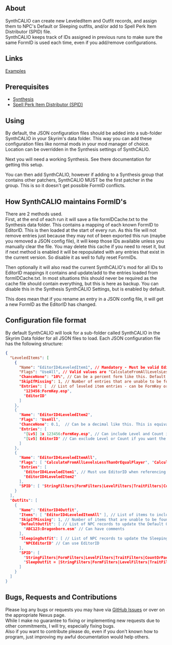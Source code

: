 ## About

SynthCALIO can create new LeveledItem and Outfit records, and assign them to NPC's Default or Sleeping outfits, and/or add to Spell Perk Item Distributor (SPID) file.  
SynthCALIO keeps track of IDs assigned in previous runs to make sure the same FormID is used each time, even if you add/remove configurations.

## Links
[Examples](./Examples/SynthCALIO/)

## Prerequisites

- [Synthesis](https://github.com/Mutagen-Modding/Synthesis)
- [Spell Perk Item Distributor (SPID)](https://www.nexusmods.com/skyrimspecialedition/mods/36869)

## Using

By default, the JSON configuration files should be added into a sub-folder SynthCALIO in your Skyrim's data folder. This way you can add these configuration files like normal mods in your mod manager of choice.
Location can be overridden in the Synthesis settings of SynthCALIO.

Next you will need a working Synthesis. See there documentation for getting this setup.

You can then add SynthCALIO, however if adding to a Synthesis group that contains other patchers, SynthCALIO MUST be the first patcher in the group. This is so it doesn't get possible FormID conflicts.

## How SynthCALIO maintains FormID's

There are 2 methods used.  
First, at the end of each run it will save a file formIDCache.txt to the Synthesis data folder. This contains a mapping of each known FormID to EditorID. This is then loaded at the start of every run.
As this file will not remove entries just because they may not of been exported this run (maybe you removed a JSON config file), it will keep those IDs available unless you manually clear the file.
You may delete this cache if you need to reset it, but if next method is enabled it will be repopulated with any entries that exist in the current version. So disable it as well to fully reset FormIDs.

Then optionally it will also read the current SynthCALIO's mod for all IDs to EditorID mappings it contains and update/add to the entries loaded from formIDCache.txt.
In most situations this should never be required as the cache file should contain everything, but this is here as backup.
You can disable this in the Synthesis SynthCALIO Settings, but is enabled by default.

This does mean that if you rename an entry in a JSON config file, it will get a new FormID as the EditorID has changed.

## Configuration file format

By default SynthCALIO will look for a sub-folder called SynthCALIO in the Skyrim Data folder for all JSON files to load.
Each JSON configuration file has the following structure:
```json
{
  "LeveledItems": [
    {
      "Name": "EditorID4LeveledItem1", // Mandatory - Must be valid EditorID and unique across all JSON config files
      "Flags": "UseAll", // Valid values are "CalculateFromAllLevelsLessThanOrEqualPlayer, "CalculateForEachItemInCount", "UseAll", "SpecialLoot"
      "ChanceNone": "10%", // Can be a percent form like this. Default: 0%
      "SkipIfMissing": 1, // Number of entries that are unable to be found, before it will skip adding this LeveledItem. Default 1 (Any), 0 = Never Skip, -1 = Skip if all missing
      "Entries": [  // List of leveled item entries - can be FormKey or EditorID
        "123456:FormKey.esp",
        "EditorID"
      ]
    },
    {
      "Name": "EditorID4LeveledItem2",
      "Flags": "UseAll",
      "ChanceNone": 0.1,  // Can be a decimal like this. This is equivalent to 10%
      "Entries": [
        "[Lv5] 1x 123456:FormKey.esp", // Can include Level and Count information in this format.
        "[Lv5] EditorID" // Can exclude Level or Count if you want the default value of 1.
      ]
    },
    {
      "Name": "EditorID4LeveledItemAll",
      "Flags": [ "CalculateFromAllLevelsLessThanOrEqualPlayer", "CalculateForEachItemInCount" ], // Can have multiple flags
      "Entries": [
        "EditorID4LeveledItem1", // Must use EditorID when referencing other records created by SynthCALIO
        "EditorID4LeveledItem2"
      ],
      "SPID": [ "StringFilters|FormFilters|LevelFilters|TraitFilters|CountOrPackageIndex|Chance" ] // SPID entry to add to INI, unless skipped. Excludes the starting Item=FormOrEditorID| part as that is automatically added.
    }
  ],
  "Outfits": [
    {
      "Name": "EditorID4Outfit",
      "Items": [ "EditorID4LeveledItemAll" ], // List of items to include in the outfit. Can be FormKey or EditorID but if referencing a LeveledItem created by SynthCALIO, it must be the EditorID
      "SkipIfMissing": 1, // Number of items that are unable to be found, before it will skip adding this Outfit. Default 1 (Any), 0 = Never Skip, -1 = Skip if all missing
      "DefaultOutfit": [ // List of NPC records to update the Default Outfit on to point to this outfit if created.
        "ABC123:Dragonborn.esm" // Can have comments
      ],
      "SleepingOutfit": [ // List of NPC records to update the Sleeping Outfit on to point to this outfit if created.
        "NPCEditorID" // Can use EditorID
      ],
      "SPID": [ 
        "StringFilters|FormFilters|LevelFilters|TraitFilters|CountOrPackageIndex|Chance", // SPID entry to add to INI, unless skipped. Excludes the starting Outfit=FormOrEditorID| part as that is automatically added.
        "SleepOutfit = |StringFilters|FormFilters|LevelFilters|TraitFilters|CountOrPackageIndex|Chance" // Can include FormType if you don't want Outfit, but FormOrEditorID must still be empty, so first | should be straight after =.
      ]
    }
  ]
}
```

## Bugs, Requests and Contributions

Please log any bugs or requests you may have via [GitHub Issues](https://github.com/tkoopman/Generic-Synthesis-Patcher/issues) or over on the appropriate Nexus page.  
While I make no guarantee to fixing or implementing new requests due to other commitments, I will try, especially fixing bugs.  
Also if you want to contribute please do, even if you don't known how to program, just improving my awful documentation would help others.
